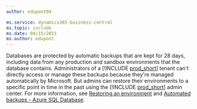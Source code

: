 ```yaml
---
author: edupont04

ms.service: dynamics365-business-central
ms.topic: include
ms.date: 04/15/2021
ms.author: edupont
---
```

Databases are protected by automatic backups that are kept for 28 days, including data from any production and sandbox environments that the database contains. Administrators of a [!INCLUDE [prod_short](prod_short.md)] tenant can't directly access or manage these backups because they're managed automatically by Microsoft. But admins can restore their environments to a specific point in time in the past using the [!INCLUDE [prod_short](prod_short.md)] admin center. For more information, see [Restoring an environment](../administration/tenant-admin-center-backup-restore.md) and [Automated backups - Azure SQL Database](/azure/azure-sql/database/automated-backups-overview).  
